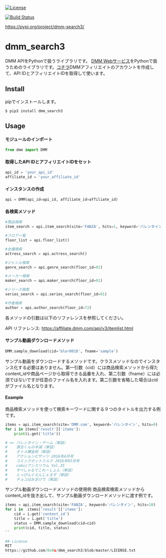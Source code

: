 [![License](http://img.shields.io/badge/license-mit-blue.svg?style=flat)](https://github.com/0x0u/dmm/blob/master/LICENSE.txt)

[![Build Status](https://travis-ci.org/0x0u/dmm_search3.svg?branch=master)](https://travis-ci.org/0x0u/dmm_search3)

https://pypi.org/project/dmm-search3/

# dmm_search3
DMM APIをPythonで扱うライブラリです。
[DMM Webサービス](https://affiliate.dmm.com/api/)をPythonで扱うためのライブラリです。[コチラ](https://affiliate.dmm.com/api/regist_guide/)DMMアフィリエイトのアカウントを作成して、API IDとアフィリエイトIDを取得して使います。

## Install
pipでインストールします。
```
$ pip3 install dmm_search3
```

## Usage
#### モジュールのインポート
```Python
from dmm import DMM
```

#### 取得したAPI IDとアフィリエイトIDをセット
```Python
api_id = 'your_api_id'
affiliate_id = 'your_affiliate_id'
```

#### インスタンスの作成
```Python
api = DMM(api_id=api_id, affiliate_id=affiliate_id)
```

#### 各検索メソッド
```Python
#商品検索
item_search = api.item_search(site='FANZA', hits=1, keyword='バレンタイン')

#フロア一覧
floor_list = api.floor_list()

#女優検索
actress_search = api.actress_search()

#ジャンル検索
genre_search = api.genre_search(floor_id=91)

#メーカー検索
maker_search = api.maker_search(floor_id=91)

#シリーズ検索
series_search = api.series_search(floor_id=91)

#作者検索
author = api.author_search(floor_id=72)
```

各メソッドの引数は以下のリファレンスを参照してください。

API リファレンス: https://affiliate.dmm.com/api/v3/itemlist.html

#### サンプル動画ダウンロードメソッド
```Python
DMM.sample_download(cid='blor0018', fname='sample')
```
サンプル動画をダウンロードするメソッドです。クラスメソッドなのでインスタンス化する必要はありません。第一引数（cid）には商品検索メソッドから得たcontent_idや商品ページから取得できる品番を入れ、第二引数（fname）には必須ではないですが任意のファイル名を入れます。第二引数を省略した場合はcidがファイル名となります。

#### Example
商品検索メソッドを使って検索キーワードに関する９つのタイトルを出力する例です。

```Python
items = api.item_search(site='DMM.com', keyword='バレンタイン', hits=9)
for i in items['result']['items']:
    print(i.get('title'))

# => バレンタイン・ゲーム（単話）   
#    落合くんの半減（単話）
#    オトメ錬金術（単話）
#    アクションピザッツ 2016年4月号
#    コミックホットミルク 2016年03月号
#    comicアンスリウム Vol.35
#    すぺしゃるでこれーしょん（単話）
#    とっぴんぐえんじぇるず（単話）
#    チョコはおまけで（単話）
```

サンプル動画ダウンロードメソッドの使用例
商品検索検索メソッドからcontent_idを抜き出して、サンプル動画ダウンロードメソッドに渡す例です。
```Python
items = api.item_search(site='FANZA', keyword='バレンタイン', hits=10)
for i in  items['result']['items']:
    cid = i.get('content_id')
    title = i.get('title')
    status = DMM.sample_download(cid=cid)
    print(cid, title, status)
``

## License
MIT    
https://github.com/0x0u/dmm_search3/blob/master/LICENSE.txt

